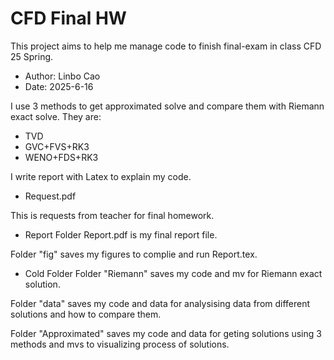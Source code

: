 # CFD Final HW
This project aims to help me manage code to finish final-exam in class CFD 25 Spring.
- Author: Linbo Cao
- Date: 2025-6-16

I use 3 methods to get approximated solve and compare them with Riemann exact solve.
They are:
- TVD
- GVC+FVS+RK3
- WENO+FDS+RK3

I write report with Latex to explain my code.

- Request.pdf

This is requests from teacher for final homework.

- Report Folder
Report.pdf is my final report file.

Folder "fig" saves my figures to complie and run Report.tex.

- Cold Folder
Folder "Riemann" saves my code and mv for Riemann exact solution.

Folder "data" saves my code and data for analysising data from different solutions and how to compare them.

Folder "Approximated" saves my code and data for geting solutions using 3 methods and mvs to visualizing process of solutions.